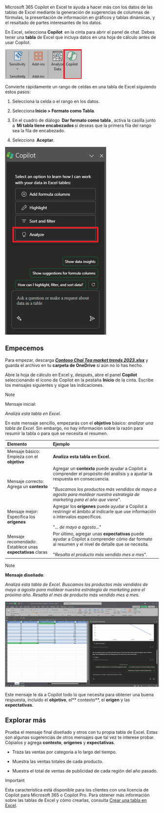 
Microsoft 365 Copilot en Excel te ayuda a hacer más con los datos de las tablas de Excel mediante la generación de sugerencias de columnas de fórmulas, la presentación de información en gráficos y tablas dinámicas, y el resaltado de partes interesantes de los datos. 

En Excel, selecciona **Copilot**  en la cinta para abrir el panel de chat. Debes tener una **tabla** de Excel que incluya datos en una hoja de cálculo antes de usar Copilot. 

![Captura de pantalla del icono de Copilot en la cinta de Excel.](../media/copilot-ribbon-excel.png)

Convierte rápidamente un rango de celdas en una tabla de Excel siguiendo estos pasos: 

1. Selecciona la celda o el rango en los datos.

1. Selecciona **Inicio > Formato como Tabla**.

1. En el cuadro de diálogo  **Dar formato como tabla** , activa la casilla junto a  **Mi tabla tiene encabezados** si deseas que la primera fila del rango sea la fila de encabezado.

1. Selecciona  **Aceptar**.

![Captura de pantalla del panel Copilot en Excel al abrirse por primera vez.](../media/copilot-pane-excel.png)

## Empecemos

Para empezar, descarga **_[Contoso Chai Tea market trends 2023.xlsx](https://go.microsoft.com/fwlink/?linkid=2268822)_** y guarda el archivo en tu **carpeta de OneDrive** si aún no lo has hecho.

Abre la hoja de cálculo en Excel y, después, abre el panel **Copilot** seleccionando el icono de Copilot en la pestaña **Inicio** de la cinta. Escribe los mensajes siguientes y sigue las indicaciones.

> [!NOTE]
> Mensaje inicial:
>
> _Analiza esta tabla en Excel._

En este mensaje sencillo, empezarás con el **objetivo** básico: _analizar una tabla de Excel._ Sin embargo, no hay información sobre la razón para resumir la tabla o para qué se necesita el resumen.

| Elemento | Ejemplo |
| :------ | :------- |
| Mensaje básico: <br>Empieza con el **objetivo** | **Analiza esta tabla en Excel.** |
| Mensaje correcto: <br>Agrega un **contexto** | Agregar un **contexto** puede ayudar a Copilot a comprender el propósito del análisis y a ajustar la respuesta en consecuencia.<br><br>"_Buscamos los productos más vendidos de mayo a agosto para moldear nuestra estrategia de marketing para el año que viene_". |
| Mensaje mejor: <br>Especifica los **orígenes** | Agregar los **orígenes** puede ayudar a Copilot a restringir el ámbito al indicarle que use información o intervalos específicos.<br><br>"_... de mayo a agosto..._" |
| Mensaje recomendado: <br>Establece unas **expectativas** claras | Por último, agregar unas **expectativas** puede ayudar a Copilot a comprender cómo dar formato al resumen y el nivel de detalle que se necesita.<br><br>"_Resalta el producto más vendido mes a mes_". |

> [!NOTE]
> **Mensaje diseñado**:
>
> _Analiza esta tabla de Excel. Buscamos los productos más vendidos de mayo a agosto para moldear nuestra estrategia de marketing para el próximo año. Resalta el mes de producto más vendido mes a mes._

[![Captura de pantalla de los resultados del mensaje diseñado con Copilot en Excel.](../media/copilot-results-excel.png)](../media/copilot-results-excel.png#lightbox)

Este mensaje le da a Copilot todo lo que necesita para obtener una buena respuesta, incluido el **objetivo**, el** contexto**, el **origen** y las **expectativas**.

## Explorar más

Prueba el mensaje final diseñado y otros con tu propia tabla de Excel. Estas son algunas sugerencias de otros mensajes que tal vez te interese probar. Cópialos y agrega **contexto**, **orígenes** y **expectativas**.  

- Traza las ventas por categoría a lo largo del tiempo.

- Muestra las ventas totales de cada producto.

- Muestra el total de ventas de publicidad de cada región del año pasado.

> [!IMPORTANT]
> Esta característica está disponible para los clientes con una licencia de Copilot para Microsoft 365 o Copilot Pro. Para obtener más información sobre las tablas de Excel y cómo crearlas, consulta [Crear una tabla en Excel](https://support.microsoft.com/office/bf0ce08b-d012-42ec-8ecf-a2259c9faf3f). 